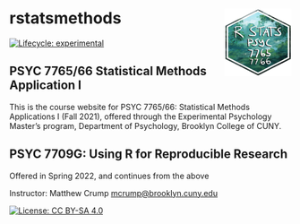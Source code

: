 # rstatsmethods <a href='https:/crumplab.github.io/rstatsmethods'><img src='man/figures/logo.png' align="right" height="120.5" width="120.5" /></a>

<!-- badges: start -->
[![Lifecycle: experimental](https://img.shields.io/badge/lifecycle-experimental-orange.svg)](https://www.tidyverse.org/lifecycle/#experimental)
<!-- badges: end -->

## PSYC 7765/66 Statistical Methods Application I

This is the course website for PSYC 7765/66: Statistical Methods Applications I (Fall 2021), offered through the Experimental Psychology Master’s program, Department of Psychology, Brooklyn College of CUNY. 

## PSYC 7709G: Using R for Reproducible Research

Offered in Spring 2022, and continues from the above

Instructor: Matthew Crump
[mcrump@brooklyn.cuny.edu](mcrump@brooklyn.cuny.edu)

[![License: CC BY-SA 4.0](https://img.shields.io/badge/License-CC%20BY--SA%204.0-lightgrey.svg)](https://creativecommons.org/licenses/by-sa/4.0/)
